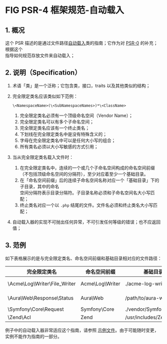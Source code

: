 ﻿  
# FIG PSR-4 框架规范-自动载入  
  
## 1. 概况  
  
这个 PSR 描述的是通过文件路径[自动载入][]类的指南；它作为对 [PSR-0][] 的补充；根据这个  
指导如何规范存放文件来自动载入；  
  
## 2. 说明（Specification）  
  
1. 术语「类」是一个泛称；它包含类，接口，traits 以及其他类似的结构；  
  
2. 完全限定类名应该类似如下范例：  
  
    `\<NamespaceName>(\<SubNamespaceNames>)*\<ClassName>`  
  
    1. 完全限定类名必须有一个顶级命名空间（Vendor Name）；  
    2. 完全限定类名可以有多个子命名空间；  
    3. 完全限定类名应该有一个终止类名；  
    4. 下划线在完全限定类名中是没有特殊含义的；  
    5. 字母在完全限定类名中可以是任何大小写的组合；  
    6. 所有类名必须以大小写敏感的方式引用；  
  
3. 当从完全限定类名载入文件时：  
  
    1. 在完全限定类名中，连续的一个或几个子命名空间构成的命名空间前缀（不包括顶级命名空间的分隔符），至少对应着至少一个基础目录。  
    2. 在「命名空间前缀」后的连续子命名空间名称对应一个「基础目录」下的子目录，其中的命名  
空间分隔符表示目录分隔符。子目录名称必须和子命名空间名大小写匹配；  
    3. 终止类名对应一个以 `.php` 结尾的文件。文件名必须和终止类名大小写匹配；  
  
4. 自动载入器的实现不可抛出任何异常，不可引发任何等级的错误；也不应返回值；  
  
## 3. 范例  
  
如下表格展示的是与完全限定类名、命名空间前缀和基础目录相对应的文件路径：  
  
| 完全限定类名 | 命名空间前缀 | 基础目录 | 实际的文件路径 |  
| --- | --- | --- | --- |  
| \Acme\Log\Writer\File\_Writer | Acme\Log\Writer | ./acme-log-writer/lib/ | ./acme-log-writer/lib/File_Writer.php |  
| \Aura\Web\Response\Status | Aura\Web | /path/to/aura-web/src/ | /path/to/aura-web/src/Response/Status.php |  
| \Symfony\Core\Request | Symfony\Core | ./vendor/Symfony/Core/ | ./vendor/Symfony/Core/Request.php |  
| \Zend\Acl | Zend | /usr/includes/Zend/ | /usr/includes/Zend/Acl.php |  
  
例子中的自动载入器非常适应这个指南，请参照 [示例文件][]。由于可能随时变更，实例不能作为指南的一部分。  
  
[自动载入]: http://php.net/autoload  
[PSR-0]: https://github.com/hfcorriez/fig-standards/tree/master/accepted/zh_CN/PSR-0.md  
[示例文件]: http://www.php-fig.org/psr/psr-4/PSR-4-autoloader-examples.md  
